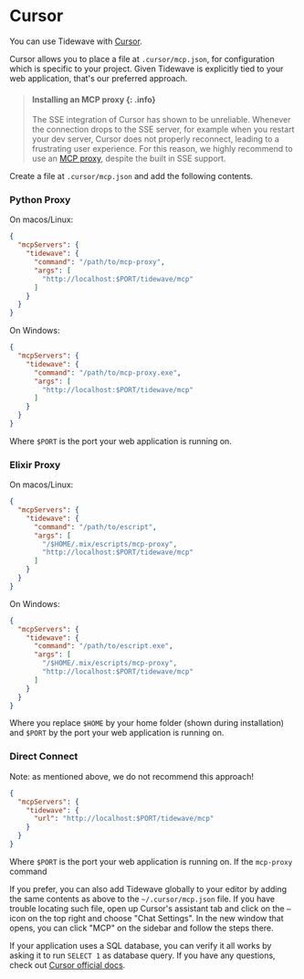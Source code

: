 # Cursor

You can use Tidewave with [Cursor](https://cursor.com/).

Cursor allows you to place a file at `.cursor/mcp.json`, for configuration
which is specific to your project. Given Tidewave is explicitly tied to your
web application, that's our preferred approach.

> #### Installing an MCP proxy {: .info}
> The SSE integration of Cursor has shown to be unreliable. Whenever the connection
> drops to the SSE server, for example when you restart your dev server, Cursor does
> not properly reconnect, leading to a frustrating user experience. For this reason,
> we highly recommend to use an [MCP proxy](../guides/mcp_proxy.md), despite the built
> in SSE support.

Create a file at `.cursor/mcp.json` and add the following contents.

<!-- tabs-open -->

### Python Proxy

On macos/Linux:

```json
{
  "mcpServers": {
    "tidewave": {
      "command": "/path/to/mcp-proxy",
      "args": [
        "http://localhost:$PORT/tidewave/mcp"
      ]
    }
  }
}
```

On Windows:

```json
{
  "mcpServers": {
    "tidewave": {
      "command": "/path/to/mcp-proxy.exe",
      "args": [
        "http://localhost:$PORT/tidewave/mcp"
      ]
    }
  }
}
```

Where `$PORT` is the port your web application is running on.

### Elixir Proxy

On macos/Linux:

```json
{
  "mcpServers": {
    "tidewave": {
      "command": "/path/to/escript",
      "args": [
        "/$HOME/.mix/escripts/mcp-proxy",
        "http://localhost:$PORT/tidewave/mcp"
      ]
    }
  }
}
```

On Windows:

```json
{
  "mcpServers": {
    "tidewave": {
      "command": "/path/to/escript.exe",
      "args": [
        "/$HOME/.mix/escripts/mcp-proxy",
        "http://localhost:$PORT/tidewave/mcp"
      ]
    }
  }
}
```

Where you replace `$HOME` by your home folder (shown during installation)
and `$PORT` by the port your web application is running on.

### Direct Connect

Note: as mentioned above, we do not recommend this approach!

```json
{
  "mcpServers": {
    "tidewave": {
      "url": "http://localhost:$PORT/tidewave/mcp"
    }
  }
}
```

Where `$PORT` is the port your web application is running on. If the `mcp-proxy` command

<!-- tabs-close -->

If you prefer, you can also add Tidewave globally to your editor
by adding the same contents as above to the `~/.cursor/mcp.json`
file. If you have trouble locating such file, open up Cursor's
assistant tab and click on the `⋯` icon on the top right and
choose "Chat Settings". In the new window that opens, you can
click "MCP" on the sidebar and follow the steps there.

If your application uses a SQL database, you can verify it all works
by asking it to run `SELECT 1` as database query.
If you have any questions, check out [Cursor official docs](https://docs.cursor.com/context/model-context-protocol).
